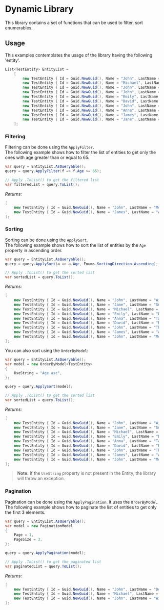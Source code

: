 # Dynamic Library
This library contains a set of functions that can be used to filter, sort enumerables.

## Usage
This examples contemplates the usage of the library having the following 'entity'.
```csharp
List<TestEntity> EntityList =
	[
		new TestEntity { Id = Guid.NewGuid(), Name = "John", LastName = "Doe", Age = 25, CreatedDateUtc = DateTime.UtcNow },
		new TestEntity { Id = Guid.NewGuid(), Name = "Michael", LastName = "Johnson", Age = 30, CreatedDateUtc = DateTime.UtcNow },
		new TestEntity { Id = Guid.NewGuid(), Name = "John", LastName = "Wilson", Age = 18, CreatedDateUtc = DateTime.UtcNow },
		new TestEntity { Id = Guid.NewGuid(), Name = "John", LastName = "Thomas", Age = 55, CreatedDateUtc = DateTime.UtcNow },
		new TestEntity { Id = Guid.NewGuid(), Name = "Emily", LastName = "Davis", Age = 35, CreatedDateUtc = DateTime.UtcNow },
		new TestEntity { Id = Guid.NewGuid(), Name = "David", LastName = "Brown", Age = 50, CreatedDateUtc = DateTime.UtcNow },
		new TestEntity { Id = Guid.NewGuid(), Name = "John", LastName = "Moore", Age = 80, CreatedDateUtc = DateTime.UtcNow },
		new TestEntity { Id = Guid.NewGuid(), Name = "Anna", LastName = "Taylor", Age = 43, CreatedDateUtc = DateTime.UtcNow },
		new TestEntity { Id = Guid.NewGuid(), Name = "James", LastName = "Anderson", Age = 65, CreatedDateUtc = DateTime.UtcNow },
		new TestEntity { Id = Guid.NewGuid(), Name = "Jane", LastName = "Smith", Age = 28, CreatedDateUtc = DateTime.UtcNow },
	];
```
### Filtering
Filtering can be done using the `ApplyFilter`. <br/>
The following example shows how to filter the list of entities to get only the ones with age greater than or equal to 65.
```csharp
var query = EntityList.AsQueryable();
query = query.ApplyFilter(f => f.Age >= 65);

// Apply .ToList() to get the filtered list
var filteredList = query.ToList();
```

*Returns:*
```csharp
[
	new TestEntity { Id = Guid.NewGuid(), Name = "John", LastName = "Moore", Age = 80, CreatedDateUtc = DateTime.UtcNow },
	new TestEntity { Id = Guid.NewGuid(), Name = "James", LastName = "Anderson", Age = 65, CreatedDateUtc = DateTime.UtcNow },
];
```

### Sorting
Sorting can be done using the `ApplySort`. <br/>
The following example shows how to sort the list of entities by the `Age` property in ascending order.
```csharp
var query = EntityList.AsQueryable();
query = query.ApplySort(a => a.Age, Enums.SortingDirection.Ascending);

// Apply .ToList() to get the sorted list
var sortedList = query.ToList();
```
*Returns:*
```csharp
[
	new TestEntity { Id = Guid.NewGuid(), Name = "John", LastName = "Wilson", Age = 18, CreatedDateUtc = DateTime.UtcNow },
	new TestEntity { Id = Guid.NewGuid(), Name = "Jane", LastName = "Smith", Age = 28, CreatedDateUtc = DateTime.UtcNow },
	new TestEntity { Id = Guid.NewGuid(), Name = "Michael", LastName = "Johnson", Age = 30, CreatedDateUtc = DateTime.UtcNow },
	new TestEntity { Id = Guid.NewGuid(), Name = "Emily", LastName = "Davis", Age = 35, CreatedDateUtc = DateTime.UtcNow },
	new TestEntity { Id = Guid.NewGuid(), Name = "Anna", LastName = "Taylor", Age = 43, CreatedDateUtc = DateTime.UtcNow },
	new TestEntity { Id = Guid.NewGuid(), Name = "David", LastName = "Brown", Age = 50, CreatedDateUtc = DateTime.UtcNow },
	new TestEntity { Id = Guid.NewGuid(), Name = "John", LastName = "Thomas", Age = 55, CreatedDateUtc = DateTime.UtcNow },
	new TestEntity { Id = Guid.NewGuid(), Name = "James", LastName = "Anderson", Age = 65, CreatedDateUtc = DateTime.UtcNow },
	new TestEntity { Id = Guid.NewGuid(), Name = "John", LastName = "Moore", Age = 80, CreatedDateUtc = DateTime.UtcNow },
];
```

You can also sort using the `OrderByModel`:
```csharp
var query = EntityList.AsQueryable();
var model = new OrderByModel<TestEntity>
{
	UseString = "Age asc",
};

query = query.ApplySort(model);

// Apply .ToList() to get the sorted list
var sortedList = query.ToList();
```

*Returns:*
```csharp
[
	new TestEntity { Id = Guid.NewGuid(), Name = "John", LastName = "Wilson", Age = 18, CreatedDateUtc = DateTime.UtcNow },
	new TestEntity { Id = Guid.NewGuid(), Name = "Jane", LastName = "Smith", Age = 28, CreatedDateUtc = DateTime.UtcNow },
	new TestEntity { Id = Guid.NewGuid(), Name = "Michael", LastName = "Johnson", Age = 30, CreatedDateUtc = DateTime.UtcNow },
	new TestEntity { Id = Guid.NewGuid(), Name = "Emily", LastName = "Davis", Age = 35, CreatedDateUtc = DateTime.UtcNow },
	new TestEntity { Id = Guid.NewGuid(), Name = "Anna", LastName = "Taylor", Age = 43, CreatedDateUtc = DateTime.UtcNow },
	new TestEntity { Id = Guid.NewGuid(), Name = "David", LastName = "Brown", Age = 50, CreatedDateUtc = DateTime.UtcNow },
	new TestEntity { Id = Guid.NewGuid(), Name = "John", LastName = "Thomas", Age = 55, CreatedDateUtc = DateTime.UtcNow },
	new TestEntity { Id = Guid.NewGuid(), Name = "James", LastName = "Anderson", Age = 65, CreatedDateUtc = DateTime.UtcNow },
	new TestEntity { Id = Guid.NewGuid(), Name = "John", LastName = "Moore", Age = 80, CreatedDateUtc = DateTime.UtcNow },
];
```

> **Note:** If the `UseString` property is not present in the Entity, the library will throw an exception.


### Pagination
Pagination can be done using the `ApplyPagination`. It uses the `OrderByModel`.<br/>
The following example shows how to paginate the list of entities to get only the first 3 elements.

```csharp
var query = EntityList.AsQueryable();
var model = new PaginationModel
{
	Page = 1,
	PageSize = 3,
};

query = query.ApplyPagination(model);

// Apply .ToList() to get the paginated list
var paginatedList = query.ToList();
```

*Returns:*
```csharp
[
	new TestEntity { Id = Guid.NewGuid(), Name = "John", LastName = "Doe", Age = 25, CreatedDateUtc = DateTime.UtcNow },
	new TestEntity { Id = Guid.NewGuid(), Name = "Michael", LastName = "Johnson", Age = 30, CreatedDateUtc = DateTime.UtcNow },
	new TestEntity { Id = Guid.NewGuid(), Name = "John", LastName = "Wilson", Age = 18, CreatedDateUtc = DateTime.UtcNow },
];
```